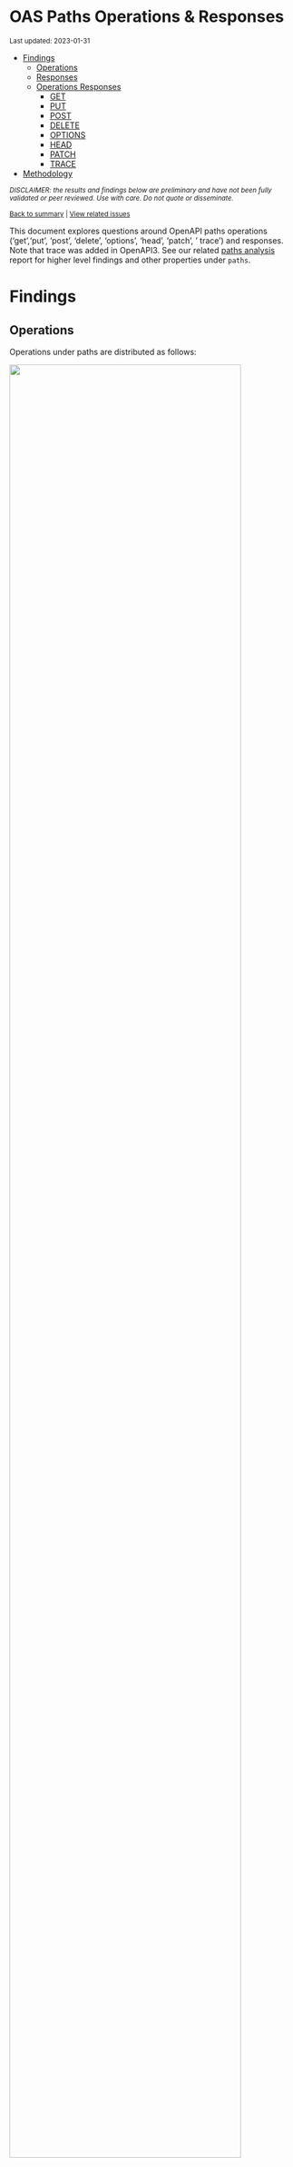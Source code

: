 OAS Paths Operations & Responses
================
<sup>Last updated: 2023-01-31</sup>

- <a href="#findings" id="toc-findings">Findings</a>
  - <a href="#operations" id="toc-operations">Operations</a>
  - <a href="#responses" id="toc-responses">Responses</a>
  - <a href="#operations-responses" id="toc-operations-responses">Operations
    Responses</a>
    - <a href="#get" id="toc-get">GET</a>
    - <a href="#put" id="toc-put">PUT</a>
    - <a href="#post" id="toc-post">POST</a>
    - <a href="#delete" id="toc-delete">DELETE</a>
    - <a href="#options" id="toc-options">OPTIONS</a>
    - <a href="#head" id="toc-head">HEAD</a>
    - <a href="#patch" id="toc-patch">PATCH</a>
    - <a href="#trace" id="toc-trace">TRACE</a>
- <a href="#methodology" id="toc-methodology">Methodology</a>

<sup>*DISCLAIMER: the results and findings below are preliminary and
have not been fully validated or peer reviewed. Use with care. Do not
quote or disseminate.*</sup>

<sup>[Back to summary](oas_summary.md) \| [View related
issues](https://github.com/postman-open-technologies/knowledge-base/labels/oas%3Aoperations)</sup>

This document explores questions around OpenAPI paths operations
(‘get’,‘put’, ‘post’, ‘delete’, ‘options’, ‘head’, ‘patch’, ’ trace’)
and responses. Note that trace was added in OpenAPI3. See our related
[paths analysis](oas_paths.md) report for higher level findings and
other properties under `paths`.

# Findings

## Operations

Operations under paths are distributed as follows:

<img src="oas_paths_operations_files/figure-gfm/oas_paths_operations-1.png" width="90%" />

<details>
<summary>
Table: Counts and percentages of operations under paths
</summary>

| operation |      n |       pct |
|:----------|-------:|----------:|
| get       | 166717 | 0.5082773 |
| post      |  92040 | 0.2806063 |
| put       |  31069 | 0.0947214 |
| delete    |  28984 | 0.0883648 |
| patch     |   8111 | 0.0247284 |
| options   |    742 | 0.0022622 |
| head      |    341 | 0.0010396 |

</details>

## Responses

- Across all 853,147 responses, the most common codes or values are
  `200` 279,024 (32.7%), `400` 94,983 (11.1%), `404` 86,400 (10.1%),
  `401` 77,468 (9.1%), and `403` 62,805 (7.4%)
- A number of unassigned, / invalid codes and extensions were found. See
  table below for details.
- No significant variations were observed across specification versions
  (2.x vs 3.x) or collections

<img src="oas_paths_operations_files/figure-gfm/oas_paths_responses-1.png" width="90%" />

<details>
<summary>
Table: Counts and percentages of responses under paths (across all
operations)
</summary>

| response                             |      n |       pct |
|:-------------------------------------|-------:|----------:|
| 200                                  | 279024 | 0.3270527 |
| 400                                  |  94983 | 0.1113325 |
| 404                                  |  86400 | 0.1012721 |
| 401                                  |  77468 | 0.0908026 |
| 403                                  |  62805 | 0.0736157 |
| 500                                  |  62745 | 0.0735454 |
| default                              |  50781 | 0.0595220 |
| 201                                  |  22038 | 0.0258314 |
| 204                                  |  20813 | 0.0243956 |
| 429                                  |  15475 | 0.0181387 |
| 405                                  |  11342 | 0.0132943 |
| 409                                  |   9149 | 0.0107238 |
| 422                                  |   7678 | 0.0089996 |
| 202                                  |   7168 | 0.0084018 |
| 503                                  |   6376 | 0.0074735 |
| 415                                  |   6340 | 0.0074313 |
| 406                                  |   5546 | 0.0065006 |
| 502                                  |   3253 | 0.0038129 |
| 501                                  |   3155 | 0.0036981 |
| 304                                  |   2237 | 0.0026221 |
| 410                                  |   1744 | 0.0020442 |
| 504                                  |   1675 | 0.0019633 |
| 408                                  |   1427 | 0.0016726 |
| 412                                  |   1179 | 0.0013819 |
| 5XX                                  |   1011 | 0.0011850 |
| 480                                  |    984 | 0.0011534 |
| 481                                  |    892 | 0.0010455 |
| 4XX                                  |    874 | 0.0010244 |
| 482                                  |    750 | 0.0008791 |
| 302                                  |    583 | 0.0006834 |
| 483                                  |    556 | 0.0006517 |
| 402                                  |    525 | 0.0006154 |
| 413                                  |    484 | 0.0005673 |
| 484                                  |    425 | 0.0004982 |
| 300                                  |    414 | 0.0004853 |
| 420                                  |    386 | 0.0004524 |
| 207                                  |    358 | 0.0004196 |
| 485                                  |    304 | 0.0003563 |
| 301                                  |    269 | 0.0003153 |
| 307                                  |    210 | 0.0002461 |
| 505                                  |    202 | 0.0002368 |
| 486                                  |    194 | 0.0002274 |
| 203                                  |    191 | 0.0002239 |
| 414                                  |    178 | 0.0002086 |
| 303                                  |    147 | 0.0001723 |
| 206                                  |    140 | 0.0001641 |
| 487                                  |    131 | 0.0001535 |
| 418                                  |    122 | 0.0001430 |
| 205                                  |    101 | 0.0001184 |
| 416                                  |     93 | 0.0001090 |
| 417                                  |     91 | 0.0001067 |
| 419                                  |     85 | 0.0000996 |
| 426                                  |     69 | 0.0000809 |
| 424                                  |     68 | 0.0000797 |
| 488                                  |     65 | 0.0000762 |
| 555                                  |     62 | 0.0000727 |
| 456                                  |     61 | 0.0000715 |
| 449                                  |     56 | 0.0000656 |
| 489                                  |     46 | 0.0000539 |
| 308                                  |     44 | 0.0000516 |
| 423                                  |     43 | 0.0000504 |
| 529                                  |     43 | 0.0000504 |
| 490                                  |     39 | 0.0000457 |
| 510                                  |     39 | 0.0000457 |
| 411                                  |     37 | 0.0000434 |
| 210                                  |     34 | 0.0000399 |
| 491                                  |     34 | 0.0000399 |
| 596                                  |     34 | 0.0000399 |
| 599                                  |     30 | 0.0000352 |
| 999                                  |     30 | 0.0000352 |
| 492                                  |     29 | 0.0000340 |
| 299                                  |     26 | 0.0000305 |
| 461                                  |     26 | 0.0000305 |
| 512                                  |     26 | 0.0000305 |
| 520                                  |     26 | 0.0000305 |
| 507                                  |     25 | 0.0000293 |
| 909                                  |     25 | 0.0000293 |
| 493                                  |     24 | 0.0000281 |
| 515                                  |     23 | 0.0000270 |
| 521                                  |     23 | 0.0000270 |
| 101                                  |     22 | 0.0000258 |
| 494                                  |     22 | 0.0000258 |
| 495                                  |     22 | 0.0000258 |
| 553                                  |     22 | 0.0000258 |
| 407                                  |     21 | 0.0000246 |
| 496                                  |     20 | 0.0000234 |
| 460                                  |     19 | 0.0000223 |
| 497                                  |     19 | 0.0000223 |
| 499                                  |     19 | 0.0000223 |
| 498                                  |     18 | 0.0000211 |
| x-csm-error-codes                    |     18 | 0.0000211 |
| 421                                  |     16 | 0.0000188 |
| 100                                  |     10 | 0.0000117 |
| 2XX                                  |     10 | 0.0000117 |
| 428                                  |     10 | 0.0000117 |
| 506                                  |     10 | 0.0000117 |
| 462                                  |      9 | 0.0000105 |
| 508                                  |      9 | 0.0000105 |
| 425                                  |      8 | 0.0000094 |
| 509                                  |      8 | 0.0000094 |
| 511                                  |      8 | 0.0000094 |
| 900                                  |      8 | 0.0000094 |
| 430                                  |      7 | 0.0000082 |
| 531                                  |      7 | 0.0000082 |
| 102                                  |      6 | 0.0000070 |
| 451                                  |      6 | 0.0000070 |
| 457                                  |      6 | 0.0000070 |
| 467                                  |      6 | 0.0000070 |
| 513                                  |      6 | 0.0000070 |
| 514                                  |      6 | 0.0000070 |
| 450                                  |      5 | 0.0000059 |
| 463                                  |      5 | 0.0000059 |
| 477                                  |      5 | 0.0000059 |
| 478                                  |      5 | 0.0000059 |
| 479                                  |      5 | 0.0000059 |
| 516                                  |      5 | 0.0000059 |
| 910                                  |      5 | 0.0000059 |
| x-notification                       |      5 | 0.0000059 |
| 226                                  |      4 | 0.0000047 |
| 440                                  |      4 | 0.0000047 |
| 465                                  |      4 | 0.0000047 |
| 466                                  |      4 | 0.0000047 |
| 522                                  |      4 | 0.0000047 |
| 523                                  |      4 | 0.0000047 |
| 550                                  |      4 | 0.0000047 |
| 703                                  |      4 | 0.0000047 |
| x-32700                              |      4 | 0.0000047 |
| x-std-errors                         |      4 | 0.0000047 |
| 208                                  |      3 | 0.0000035 |
| 222                                  |      3 | 0.0000035 |
| 438                                  |      3 | 0.0000035 |
| 455                                  |      3 | 0.0000035 |
| 458                                  |      3 | 0.0000035 |
| 464                                  |      3 | 0.0000035 |
| 468                                  |      3 | 0.0000035 |
| 475                                  |      3 | 0.0000035 |
| 517                                  |      3 | 0.0000035 |
| 524                                  |      3 | 0.0000035 |
| 525                                  |      3 | 0.0000035 |
| 526                                  |      3 | 0.0000035 |
| 527                                  |      3 | 0.0000035 |
| 540                                  |      3 | 0.0000035 |
| 552                                  |      3 | 0.0000035 |
| x-3                                  |      3 | 0.0000035 |
| x-32602                              |      3 | 0.0000035 |
| 236                                  |      2 | 0.0000023 |
| 444                                  |      2 | 0.0000023 |
| 448                                  |      2 | 0.0000023 |
| 454                                  |      2 | 0.0000023 |
| 473                                  |      2 | 0.0000023 |
| 518                                  |      2 | 0.0000023 |
| 528                                  |      2 | 0.0000023 |
| 530                                  |      2 | 0.0000023 |
| 551                                  |      2 | 0.0000023 |
| x-vendor-operation-response-property |      2 | 0.0000023 |
| 103                                  |      1 | 0.0000012 |
| 209                                  |      1 | 0.0000012 |
| 215                                  |      1 | 0.0000012 |
| 218                                  |      1 | 0.0000012 |
| 220                                  |      1 | 0.0000012 |
| 250                                  |      1 | 0.0000012 |
| 255                                  |      1 | 0.0000012 |
| 305                                  |      1 | 0.0000012 |
| 306                                  |      1 | 0.0000012 |
| 333                                  |      1 | 0.0000012 |
| 431                                  |      1 | 0.0000012 |
| 469                                  |      1 | 0.0000012 |
| 472                                  |      1 | 0.0000012 |
| 474                                  |      1 | 0.0000012 |
| 476                                  |      1 | 0.0000012 |
| 532                                  |      1 | 0.0000012 |
| 533                                  |      1 | 0.0000012 |
| 534                                  |      1 | 0.0000012 |
| 535                                  |      1 | 0.0000012 |
| 536                                  |      1 | 0.0000012 |
| 544                                  |      1 | 0.0000012 |
| 560                                  |      1 | 0.0000012 |
| 561                                  |      1 | 0.0000012 |
| 591                                  |      1 | 0.0000012 |
| 593                                  |      1 | 0.0000012 |
| 598                                  |      1 | 0.0000012 |
| 601                                  |      1 | 0.0000012 |
| 704                                  |      1 | 0.0000012 |
| x-codegen-request-body-name          |      1 | 0.0000012 |
| x-swrclassic                         |      1 | 0.0000012 |

</details>

## Operations Responses

### GET

- GET is the \#1 ranked operation
- Across the 413,485 responses for GET, the most common responses are
  `200` 160,268 (38.8%), `404` 44,424 (10.7%), `400` 40,745 (9.9%),
  `401` 35,876 (8.7%), and `500` 30,991 (7.5%)

<img src="oas_paths_operations_files/figure-gfm/oas_paths_operations_responses_get-1.png" width="90%" />

<details>
<summary>
Table: Counts and percentages of responses for the GET operation
</summary>

| response                             |      n |       pct |
|:-------------------------------------|-------:|----------:|
| 200                                  | 160268 | 0.3876029 |
| 404                                  |  44424 | 0.1074380 |
| 400                                  |  40745 | 0.0985405 |
| 401                                  |  35876 | 0.0867649 |
| 500                                  |  30991 | 0.0749507 |
| 403                                  |  29155 | 0.0705104 |
| default                              |  26666 | 0.0644909 |
| 429                                  |   7441 | 0.0179958 |
| 405                                  |   4349 | 0.0105179 |
| 204                                  |   3788 | 0.0091612 |
| 503                                  |   3704 | 0.0089580 |
| 406                                  |   3338 | 0.0080728 |
| 415                                  |   3015 | 0.0072917 |
| 202                                  |   2458 | 0.0059446 |
| 409                                  |   2272 | 0.0054948 |
| 422                                  |   2043 | 0.0049409 |
| 502                                  |   1856 | 0.0044887 |
| 304                                  |   1664 | 0.0040243 |
| 501                                  |   1456 | 0.0035213 |
| 504                                  |   1161 | 0.0028078 |
| 410                                  |    828 | 0.0020025 |
| 408                                  |    657 | 0.0015889 |
| 5XX                                  |    502 | 0.0012141 |
| 4XX                                  |    480 | 0.0011609 |
| 302                                  |    324 | 0.0007836 |
| 201                                  |    286 | 0.0006917 |
| 412                                  |    286 | 0.0006917 |
| 420                                  |    252 | 0.0006095 |
| 300                                  |    247 | 0.0005974 |
| 301                                  |    233 | 0.0005635 |
| 402                                  |    204 | 0.0004934 |
| 413                                  |    185 | 0.0004474 |
| 480                                  |    176 | 0.0004257 |
| 481                                  |    166 | 0.0004015 |
| 203                                  |    162 | 0.0003918 |
| 307                                  |    156 | 0.0003773 |
| 505                                  |    146 | 0.0003531 |
| 207                                  |    139 | 0.0003362 |
| 482                                  |    134 | 0.0003241 |
| 414                                  |    123 | 0.0002975 |
| 206                                  |    113 | 0.0002733 |
| 418                                  |    106 | 0.0002564 |
| 416                                  |     78 | 0.0001886 |
| 303                                  |     78 | 0.0001886 |
| 483                                  |     71 | 0.0001717 |
| 484                                  |     56 | 0.0001354 |
| 426                                  |     44 | 0.0001064 |
| 485                                  |     39 | 0.0000943 |
| 417                                  |     38 | 0.0000919 |
| 419                                  |     34 | 0.0000822 |
| 456                                  |     29 | 0.0000701 |
| 555                                  |     27 | 0.0000653 |
| 423                                  |     27 | 0.0000653 |
| 299                                  |     25 | 0.0000605 |
| 529                                  |     22 | 0.0000532 |
| 553                                  |     21 | 0.0000508 |
| 510                                  |     20 | 0.0000484 |
| 205                                  |     18 | 0.0000435 |
| 424                                  |     17 | 0.0000411 |
| 101                                  |     16 | 0.0000387 |
| 999                                  |     15 | 0.0000363 |
| 308                                  |     14 | 0.0000339 |
| 512                                  |     11 | 0.0000266 |
| 461                                  |     11 | 0.0000266 |
| 909                                  |     10 | 0.0000242 |
| 596                                  |     10 | 0.0000242 |
| 407                                  |     10 | 0.0000242 |
| 460                                  |      8 | 0.0000193 |
| 520                                  |      8 | 0.0000193 |
| 462                                  |      8 | 0.0000193 |
| 421                                  |      7 | 0.0000169 |
| 100                                  |      6 | 0.0000145 |
| 900                                  |      5 | 0.0000121 |
| 521                                  |      5 | 0.0000121 |
| 515                                  |      5 | 0.0000121 |
| 910                                  |      5 | 0.0000121 |
| 428                                  |      5 | 0.0000121 |
| 411                                  |      5 | 0.0000121 |
| x-csm-error-codes                    |      4 | 0.0000097 |
| 467                                  |      4 | 0.0000097 |
| 2XX                                  |      4 | 0.0000097 |
| 465                                  |      4 | 0.0000097 |
| 703                                  |      3 | 0.0000073 |
| 222                                  |      3 | 0.0000073 |
| 451                                  |      3 | 0.0000073 |
| 102                                  |      3 | 0.0000073 |
| 486                                  |      3 | 0.0000073 |
| 487                                  |      3 | 0.0000073 |
| 449                                  |      3 | 0.0000073 |
| 236                                  |      2 | 0.0000048 |
| 523                                  |      2 | 0.0000048 |
| 527                                  |      2 | 0.0000048 |
| x-vendor-operation-response-property |      2 | 0.0000048 |
| 525                                  |      2 | 0.0000048 |
| 430                                  |      2 | 0.0000048 |
| 552                                  |      2 | 0.0000048 |
| 444                                  |      2 | 0.0000048 |
| 208                                  |      2 | 0.0000048 |
| 511                                  |      2 | 0.0000048 |
| 526                                  |      2 | 0.0000048 |
| 522                                  |      2 | 0.0000048 |
| 440                                  |      2 | 0.0000048 |
| 550                                  |      2 | 0.0000048 |
| 489                                  |      1 | 0.0000024 |
| 509                                  |      1 | 0.0000024 |
| 450                                  |      1 | 0.0000024 |
| 496                                  |      1 | 0.0000024 |
| x-codegen-request-body-name          |      1 | 0.0000024 |
| 425                                  |      1 | 0.0000024 |
| 431                                  |      1 | 0.0000024 |
| 598                                  |      1 | 0.0000024 |
| 218                                  |      1 | 0.0000024 |
| 472                                  |      1 | 0.0000024 |
| 220                                  |      1 | 0.0000024 |
| 226                                  |      1 | 0.0000024 |
| 210                                  |      1 | 0.0000024 |
| 494                                  |      1 | 0.0000024 |
| 495                                  |      1 | 0.0000024 |
| 524                                  |      1 | 0.0000024 |
| 497                                  |      1 | 0.0000024 |
| 561                                  |      1 | 0.0000024 |
| 507                                  |      1 | 0.0000024 |
| 490                                  |      1 | 0.0000024 |
| 528                                  |      1 | 0.0000024 |
| 333                                  |      1 | 0.0000024 |
| 103                                  |      1 | 0.0000024 |
| 530                                  |      1 | 0.0000024 |
| 601                                  |      1 | 0.0000024 |
| 551                                  |      1 | 0.0000024 |
| 506                                  |      1 | 0.0000024 |
| 508                                  |      1 | 0.0000024 |
| 499                                  |      1 | 0.0000024 |
| x-swrclassic                         |      1 | 0.0000024 |
| 560                                  |      1 | 0.0000024 |
| 306                                  |      1 | 0.0000024 |
| 544                                  |      1 | 0.0000024 |
| 305                                  |      1 | 0.0000024 |
| 488                                  |      1 | 0.0000024 |
| 498                                  |      1 | 0.0000024 |
| 491                                  |      1 | 0.0000024 |

</details>

### PUT

- PUT is the \#3 ranked operation
- Across the 97,541 responses for PUT, the most common responses are
  `200` 25,856 (26.5%), `400` 13,471 (13.8%), `404` 11,845 (12.1%),
  `401` 9,874 (10.1%), and `403` 8,311 (8.5%)

<img src="oas_paths_operations_files/figure-gfm/oas_paths_operations_responses_put-1.png" width="90%" />

<details>
<summary>
Table: Counts and percentages of responses for the PUT operation
</summary>

| response |     n |       pct |
|:---------|------:|----------:|
| 200      | 25856 | 0.2650783 |
| 400      | 13471 | 0.1381060 |
| 404      | 11845 | 0.1214361 |
| 401      |  9874 | 0.1012292 |
| 403      |  8311 | 0.0852052 |
| 500      |  7363 | 0.0754862 |
| default  |  4169 | 0.0427410 |
| 429      |  3732 | 0.0382608 |
| 201      |  2805 | 0.0287571 |
| 204      |  2481 | 0.0254355 |
| 405      |  1349 | 0.0138301 |
| 422      |  1116 | 0.0114413 |
| 409      |   955 | 0.0097908 |
| 202      |   786 | 0.0080581 |
| 415      |   524 | 0.0053721 |
| 406      |   370 | 0.0037933 |
| 503      |   363 | 0.0037215 |
| 412      |   326 | 0.0033422 |
| 501      |   307 | 0.0031474 |
| 502      |   225 | 0.0023067 |
| 410      |   214 | 0.0021939 |
| 408      |   161 | 0.0016506 |
| 304      |   114 | 0.0011687 |
| 5XX      |    59 | 0.0006049 |
| 504      |    51 | 0.0005229 |
| 207      |    46 | 0.0004716 |
| 482      |    41 | 0.0004203 |
| 480      |    41 | 0.0004203 |
| 481      |    41 | 0.0004203 |
| 505      |    41 | 0.0004203 |
| 205      |    39 | 0.0003998 |
| 483      |    37 | 0.0003793 |
| 485      |    37 | 0.0003793 |
| 484      |    37 | 0.0003793 |
| 486      |    34 | 0.0003486 |
| 487      |    30 | 0.0003076 |
| 307      |    25 | 0.0002563 |
| 301      |    24 | 0.0002461 |
| 413      |    24 | 0.0002461 |
| 210      |    21 | 0.0002153 |
| 521      |    18 | 0.0001845 |
| 402      |    17 | 0.0001743 |
| 302      |    15 | 0.0001538 |
| 300      |    14 | 0.0001435 |
| 4XX      |    12 | 0.0001230 |
| 555      |    12 | 0.0001230 |
| 420      |    10 | 0.0001025 |
| 414      |    10 | 0.0001025 |
| 417      |     9 | 0.0000923 |
| 416      |     7 | 0.0000718 |
| 456      |     6 | 0.0000615 |
| 424      |     6 | 0.0000615 |
| 423      |     6 | 0.0000615 |
| 203      |     6 | 0.0000615 |
| 510      |     5 | 0.0000513 |
| 460      |     4 | 0.0000410 |
| 407      |     4 | 0.0000410 |
| 428      |     4 | 0.0000410 |
| 449      |     4 | 0.0000410 |
| 461      |     4 | 0.0000410 |
| 2XX      |     3 | 0.0000308 |
| 303      |     3 | 0.0000308 |
| 308      |     3 | 0.0000308 |
| 515      |     2 | 0.0000205 |
| 550      |     2 | 0.0000205 |
| 507      |     1 | 0.0000103 |
| 411      |     1 | 0.0000103 |
| 703      |     1 | 0.0000103 |
| 540      |     1 | 0.0000103 |
| 206      |     1 | 0.0000103 |
| 524      |     1 | 0.0000103 |
| 551      |     1 | 0.0000103 |
| 552      |     1 | 0.0000103 |
| 100      |     1 | 0.0000103 |
| 512      |     1 | 0.0000103 |

</details>

### POST

- POST is the \#2 ranked operation
- Across the 239,146 responses for POST, the most common responses are
  `200` 67,889 (28.4%), `400` 29,318 (12.3%), `401` 21,644 (9.1%), `500`
  18,341 (7.7%), and `201` 18,314 (7.7%)

<img src="oas_paths_operations_files/figure-gfm/oas_paths_operations_responses_post-1.png" width="90%" />

<details>
<summary>
Table: Counts and percentages of responses for the POST operation
</summary>

| response          |     n |       pct |
|:------------------|------:|----------:|
| 200               | 67889 | 0.2838810 |
| 400               | 29318 | 0.1225946 |
| 401               | 21644 | 0.0905054 |
| 500               | 18341 | 0.0766937 |
| 201               | 18314 | 0.0765808 |
| 403               | 17336 | 0.0724913 |
| 404               | 16799 | 0.0702458 |
| default           | 14481 | 0.0605530 |
| 409               |  4351 | 0.0181939 |
| 405               |  4268 | 0.0178468 |
| 422               |  3402 | 0.0142256 |
| 429               |  3234 | 0.0135231 |
| 204               |  3126 | 0.0130715 |
| 202               |  2672 | 0.0111731 |
| 415               |  1899 | 0.0079408 |
| 503               |  1791 | 0.0074891 |
| 406               |  1067 | 0.0044617 |
| 501               |   956 | 0.0039976 |
| 480               |   731 | 0.0030567 |
| 502               |   685 | 0.0028644 |
| 481               |   649 | 0.0027138 |
| 482               |   541 | 0.0022622 |
| 408               |   440 | 0.0018399 |
| 483               |   416 | 0.0017395 |
| 504               |   410 | 0.0017144 |
| 410               |   402 | 0.0016810 |
| 412               |   320 | 0.0013381 |
| 484               |   303 | 0.0012670 |
| 5XX               |   279 | 0.0011667 |
| 413               |   249 | 0.0010412 |
| 402               |   249 | 0.0010412 |
| 302               |   234 | 0.0009785 |
| 4XX               |   207 | 0.0008656 |
| 485               |   203 | 0.0008489 |
| 304               |   185 | 0.0007736 |
| 486               |   139 | 0.0005812 |
| 207               |   136 | 0.0005687 |
| 420               |   115 | 0.0004809 |
| 487               |    96 | 0.0004014 |
| 488               |    64 | 0.0002676 |
| 303               |    58 | 0.0002425 |
| 300               |    54 | 0.0002258 |
| 489               |    45 | 0.0001882 |
| 449               |    41 | 0.0001714 |
| 419               |    41 | 0.0001714 |
| 490               |    38 | 0.0001589 |
| 414               |    38 | 0.0001589 |
| 417               |    36 | 0.0001505 |
| 491               |    33 | 0.0001380 |
| 599               |    30 | 0.0001254 |
| 492               |    29 | 0.0001213 |
| 205               |    29 | 0.0001213 |
| 411               |    26 | 0.0001087 |
| 493               |    24 | 0.0001004 |
| 596               |    24 | 0.0001004 |
| 456               |    22 | 0.0000920 |
| 494               |    21 | 0.0000878 |
| 507               |    21 | 0.0000878 |
| 495               |    21 | 0.0000878 |
| 203               |    19 | 0.0000794 |
| 496               |    19 | 0.0000794 |
| 206               |    19 | 0.0000794 |
| 424               |    19 | 0.0000794 |
| 497               |    18 | 0.0000753 |
| 520               |    18 | 0.0000753 |
| 499               |    18 | 0.0000753 |
| 529               |    18 | 0.0000753 |
| 498               |    17 | 0.0000711 |
| 307               |    16 | 0.0000669 |
| 308               |    16 | 0.0000669 |
| 426               |    15 | 0.0000627 |
| 909               |    15 | 0.0000627 |
| 999               |    15 | 0.0000627 |
| 418               |    14 | 0.0000585 |
| 515               |    14 | 0.0000585 |
| 512               |    14 | 0.0000585 |
| 510               |    13 | 0.0000544 |
| 505               |    12 | 0.0000502 |
| 210               |    12 | 0.0000502 |
| x-csm-error-codes |    10 | 0.0000418 |
| 506               |     9 | 0.0000376 |
| 421               |     9 | 0.0000376 |
| 508               |     8 | 0.0000335 |
| 423               |     7 | 0.0000293 |
| 460               |     7 | 0.0000293 |
| 509               |     7 | 0.0000293 |
| 425               |     7 | 0.0000293 |
| 407               |     7 | 0.0000293 |
| 531               |     7 | 0.0000293 |
| 514               |     6 | 0.0000251 |
| 101               |     6 | 0.0000251 |
| 513               |     6 | 0.0000251 |
| 457               |     6 | 0.0000251 |
| 511               |     6 | 0.0000251 |
| 463               |     5 | 0.0000209 |
| 479               |     5 | 0.0000209 |
| x-notification    |     5 | 0.0000209 |
| 516               |     5 | 0.0000209 |
| 477               |     5 | 0.0000209 |
| 478               |     5 | 0.0000209 |
| 416               |     5 | 0.0000209 |
| 430               |     5 | 0.0000209 |
| 461               |     4 | 0.0000167 |
| 466               |     4 | 0.0000167 |
| x-32700           |     4 | 0.0000167 |
| 450               |     4 | 0.0000167 |
| 900               |     3 | 0.0000125 |
| 475               |     3 | 0.0000125 |
| 102               |     3 | 0.0000125 |
| x-32602           |     3 | 0.0000125 |
| x-3               |     3 | 0.0000125 |
| 555               |     3 | 0.0000125 |
| 464               |     3 | 0.0000125 |
| 438               |     3 | 0.0000125 |
| 517               |     3 | 0.0000125 |
| 455               |     3 | 0.0000125 |
| 468               |     3 | 0.0000125 |
| 451               |     3 | 0.0000125 |
| 458               |     3 | 0.0000125 |
| 226               |     2 | 0.0000084 |
| 2XX               |     2 | 0.0000084 |
| 440               |     2 | 0.0000084 |
| 473               |     2 | 0.0000084 |
| 448               |     2 | 0.0000084 |
| 301               |     2 | 0.0000084 |
| 467               |     2 | 0.0000084 |
| 523               |     2 | 0.0000084 |
| 518               |     2 | 0.0000084 |
| 454               |     2 | 0.0000084 |
| 522               |     2 | 0.0000084 |
| x-std-errors      |     2 | 0.0000084 |
| 540               |     2 | 0.0000084 |
| 704               |     1 | 0.0000042 |
| 476               |     1 | 0.0000042 |
| 250               |     1 | 0.0000042 |
| 462               |     1 | 0.0000042 |
| 536               |     1 | 0.0000042 |
| 100               |     1 | 0.0000042 |
| 474               |     1 | 0.0000042 |
| 530               |     1 | 0.0000042 |
| 524               |     1 | 0.0000042 |
| 553               |     1 | 0.0000042 |
| 526               |     1 | 0.0000042 |
| 255               |     1 | 0.0000042 |
| 527               |     1 | 0.0000042 |
| 593               |     1 | 0.0000042 |
| 591               |     1 | 0.0000042 |
| 532               |     1 | 0.0000042 |
| 528               |     1 | 0.0000042 |
| 535               |     1 | 0.0000042 |
| 208               |     1 | 0.0000042 |
| 533               |     1 | 0.0000042 |
| 534               |     1 | 0.0000042 |
| 525               |     1 | 0.0000042 |
| 469               |     1 | 0.0000042 |
| 215               |     1 | 0.0000042 |

</details>

### DELETE

- DELETE is the \#4 ranked operation
- Across the 75,317 responses for DELETE, the most common responses are
  `200` 17,128 (22.7%), `404` 10,234 (13.6%), `204` 10,209 (13.6%),
  `400` 8,810 (11.7%), and `401` 7,052 (9.4%)

<img src="oas_paths_operations_files/figure-gfm/oas_paths_operations_responses_delete-1.png" width="90%" />

<details>
<summary>
Table: Counts and percentages of responses for the DELETE operation
</summary>

| response          |     n |       pct |
|:------------------|------:|----------:|
| 200               | 17128 | 0.2274121 |
| 404               | 10234 | 0.1358790 |
| 204               | 10209 | 0.1355471 |
| 400               |  8810 | 0.1169723 |
| 401               |  7052 | 0.0936309 |
| 403               |  5536 | 0.0735027 |
| 500               |  4463 | 0.0592562 |
| default           |  4316 | 0.0573045 |
| 202               |  1020 | 0.0135428 |
| 405               |   937 | 0.0124408 |
| 409               |   845 | 0.0112192 |
| 429               |   790 | 0.0104890 |
| 422               |   539 | 0.0071564 |
| 415               |   492 | 0.0065324 |
| 406               |   400 | 0.0053109 |
| 503               |   306 | 0.0040628 |
| 501               |   286 | 0.0037973 |
| 502               |   273 | 0.0036247 |
| 410               |   223 | 0.0029608 |
| 412               |   218 | 0.0028944 |
| 201               |   208 | 0.0027617 |
| 304               |   189 | 0.0025094 |
| 408               |   157 | 0.0020845 |
| 5XX               |   102 | 0.0013543 |
| 4XX               |    78 | 0.0010356 |
| 300               |    44 | 0.0005842 |
| 481               |    36 | 0.0004780 |
| 480               |    36 | 0.0004780 |
| 482               |    34 | 0.0004514 |
| 504               |    34 | 0.0004514 |
| 483               |    32 | 0.0004249 |
| 207               |    31 | 0.0004116 |
| 484               |    29 | 0.0003850 |
| 485               |    25 | 0.0003319 |
| 402               |    24 | 0.0003187 |
| 424               |    21 | 0.0002788 |
| 486               |    18 | 0.0002390 |
| 413               |    17 | 0.0002257 |
| 555               |    10 | 0.0001328 |
| 420               |     9 | 0.0001195 |
| 303               |     8 | 0.0001062 |
| 419               |     8 | 0.0001062 |
| 414               |     7 | 0.0000929 |
| 308               |     7 | 0.0000929 |
| 307               |     7 | 0.0000929 |
| 302               |     7 | 0.0000929 |
| 449               |     6 | 0.0000797 |
| 417               |     6 | 0.0000797 |
| 205               |     5 | 0.0000664 |
| 426               |     5 | 0.0000664 |
| 461               |     4 | 0.0000531 |
| 456               |     4 | 0.0000531 |
| 206               |     4 | 0.0000531 |
| 203               |     4 | 0.0000531 |
| 505               |     3 | 0.0000398 |
| 529               |     3 | 0.0000398 |
| 487               |     2 | 0.0000266 |
| x-csm-error-codes |     2 | 0.0000266 |
| 515               |     2 | 0.0000266 |
| x-std-errors      |     2 | 0.0000266 |
| 226               |     1 | 0.0000133 |
| 507               |     1 | 0.0000133 |
| 100               |     1 | 0.0000133 |
| 299               |     1 | 0.0000133 |
| 2XX               |     1 | 0.0000133 |
| 416               |     1 | 0.0000133 |
| 423               |     1 | 0.0000133 |
| 301               |     1 | 0.0000133 |
| 418               |     1 | 0.0000133 |
| 510               |     1 | 0.0000133 |

</details>

### OPTIONS

- OPTIONS is the \#6 ranked operation
- Across the 1,123 responses for OPTIONS, the most common responses are
  `200` 693 (61.7%), `204` 106 (9.4%), `401` 100 (8.9%), `403` 96
  (8.5%), and `500` 32 (2.8%)

<img src="oas_paths_operations_files/figure-gfm/oas_paths_operations_responses_options-1.png" width="90%" />

<details>
<summary>
Table: Counts and percentages of responses for the OPTIONS operation
</summary>

| response |   n |       pct |
|:---------|----:|----------:|
| 200      | 693 | 0.6170971 |
| 204      | 106 | 0.0943900 |
| 401      | 100 | 0.0890472 |
| 403      |  96 | 0.0854853 |
| 500      |  32 | 0.0284951 |
| 400      |  27 | 0.0240427 |
| default  |  26 | 0.0231523 |
| 404      |  19 | 0.0169190 |
| 5XX      |  16 | 0.0142476 |
| 502      |   3 | 0.0026714 |
| 504      |   3 | 0.0026714 |
| 409      |   2 | 0.0017809 |

</details>

### HEAD

- HEAD is the \#7 ranked operation
- Across the 804 responses for HEAD, the most common responses are `200`
  268 (33.3%), `401` 106 (13.2%), `403` 82 (10.2%), `204` 81 (10.1%),
  and `404` 75 (9.3%)

<img src="oas_paths_operations_files/figure-gfm/oas_paths_operations_responses_head-1.png" width="90%" />

<details>
<summary>
Table: Counts and percentages of responses for the HEAD operation
</summary>

| response |   n |       pct |
|:---------|----:|----------:|
| 200      | 268 | 0.3333333 |
| 401      | 106 | 0.1318408 |
| 403      |  82 | 0.1019900 |
| 204      |  81 | 0.1007463 |
| 404      |  75 | 0.0932836 |
| default  |  75 | 0.0932836 |
| 500      |  36 | 0.0447761 |
| 400      |  36 | 0.0447761 |
| 406      |   8 | 0.0099502 |
| 503      |   7 | 0.0087065 |
| 429      |   6 | 0.0074627 |
| 501      |   3 | 0.0037313 |
| 409      |   3 | 0.0037313 |
| 419      |   2 | 0.0024876 |
| 412      |   2 | 0.0024876 |
| 5XX      |   2 | 0.0024876 |
| 304      |   2 | 0.0024876 |
| 422      |   2 | 0.0024876 |
| 410      |   2 | 0.0024876 |
| 408      |   2 | 0.0024876 |
| 416      |   1 | 0.0012438 |
| 415      |   1 | 0.0012438 |
| 206      |   1 | 0.0012438 |
| 307      |   1 | 0.0012438 |

</details>

### PATCH

- PATCH is the \#5 ranked operation
- Across the 25,731 responses for PATCH, the most common responses are
  `200` 6,922 (26.9%), `404` 3,004 (11.7%), `401` 2,816 (10.9%), `400`
  2,576 (10%), and `403` 2,289 (8.9%)

<img src="oas_paths_operations_files/figure-gfm/oas_paths_operations_responses_patch-1.png" width="90%" />

<details>
<summary>
Table: Counts and percentages of responses for the PATCH operation
</summary>

| response          |    n |       pct |
|:------------------|-----:|----------:|
| 200               | 6922 | 0.2690140 |
| 404               | 3004 | 0.1167463 |
| 401               | 2816 | 0.1094400 |
| 400               | 2576 | 0.1001127 |
| 403               | 2289 | 0.0889588 |
| 500               | 1519 | 0.0590339 |
| default           | 1048 | 0.0407291 |
| 204               | 1022 | 0.0397186 |
| 409               |  721 | 0.0280207 |
| 422               |  576 | 0.0223854 |
| 405               |  439 | 0.0170611 |
| 201               |  425 | 0.0165170 |
| 415               |  409 | 0.0158952 |
| 406               |  363 | 0.0141075 |
| 429               |  272 | 0.0105709 |
| 202               |  232 | 0.0090164 |
| 502               |  211 | 0.0082002 |
| 503               |  205 | 0.0079670 |
| 501               |  147 | 0.0057130 |
| 4XX               |   97 | 0.0037698 |
| 304               |   83 | 0.0032257 |
| 410               |   75 | 0.0029148 |
| 300               |   55 | 0.0021375 |
| 5XX               |   51 | 0.0019820 |
| 402               |   31 | 0.0012048 |
| 412               |   27 | 0.0010493 |
| 504               |   16 | 0.0006218 |
| 555               |   10 | 0.0003886 |
| 408               |   10 | 0.0003886 |
| 205               |   10 | 0.0003886 |
| 301               |    9 | 0.0003498 |
| 413               |    9 | 0.0003498 |
| 207               |    6 | 0.0002332 |
| 426               |    5 | 0.0001943 |
| 424               |    5 | 0.0001943 |
| 307               |    5 | 0.0001943 |
| 411               |    5 | 0.0001943 |
| 308               |    4 | 0.0001555 |
| 461               |    3 | 0.0001166 |
| 302               |    3 | 0.0001166 |
| 449               |    2 | 0.0000777 |
| 423               |    2 | 0.0000777 |
| x-csm-error-codes |    2 | 0.0000777 |
| 206               |    2 | 0.0000777 |
| 417               |    2 | 0.0000777 |
| 507               |    1 | 0.0000389 |
| 209               |    1 | 0.0000389 |
| 428               |    1 | 0.0000389 |
| 418               |    1 | 0.0000389 |
| 416               |    1 | 0.0000389 |
| 100               |    1 | 0.0000389 |

</details>

### TRACE

*This operation is excluded from the analysis as it has, sadly, not been
found so far in any API.*

# Methodology

The above statistics are derived from multiple database views querying
the OpenAPI JSON under the `/paths/<path>/<operation>/<responses>`.
